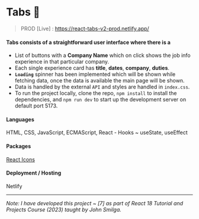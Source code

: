# Tabs 📑

> PROD [Live] : https://react-tabs-v2-prod.netlify.app/

#### Tabs consists of a straightforward user interface where there is a

- List of buttons with a **Company Name** which on click shows the job info experience in that particular company.
- Each single experience card has **title**, **dates**, **company**, **duties**.
- **`Loading`** spinner has been implemented which will be shown while fetching data, once the data is available the main page will be shown. 
- Data is handled by the external `API` and styles are handled in `index.css`.
- To run the project locally, clone the repo, `npm install` to install the dependencies, and `npm run dev` to start up the development server on default port 5173.

#### Languages
HTML, CSS, JavaScript, ECMAScript, React - Hooks ~ useState, useEffect

#### Packages
[React Icons](https://www.npmjs.com/package/react-icons)

#### Deployment / Hosting
Netlify

---

_Note: I have developed this project ~ [7] as part of React 18 Tutorial and Projects Course (2023) taught by John Smilga._
